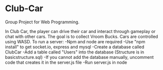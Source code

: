 # Club-Car
Group Project for Web Programming.

In Club Car, the player can drive their car and interact through gameplay or chat with other cars. The goal is to collect Vroom Bucks.
Cars are controlled using WASD.
To run a server:
-Npm and node are required
-Use "npm install" to get socket.io, express and mysql
-Create a database called ClubCar
-Add a table called "Users" into the database (Structure is in basicstructure.sql)
-If you cannot add the database manually, uncomment code that creates it in the
server.js file
-Run server.js in node
